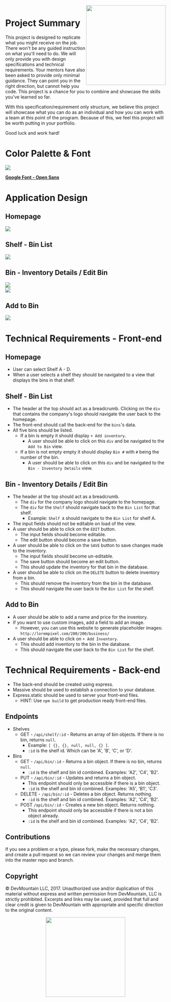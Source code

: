 <img src="https://s3.amazonaws.com/devmountain/readme-logo.png" width="250" align="right">

# Project Summary

This project is designed to replicate what you might receive on the job. There won't be any guided instruction on what you'll need to do. We will only provide you with design specifications and technical requirements. Your mentors have also been asked to provide only minimal guidance. They can point you in the right direction, but cannot help you code. This project is a chance for you to combine and showcase the skills you've learned so far.

With this specification/requirement only structure, we believe this project will showcase what you can do as an individual and how you can work with a team at this point of the program. Because of this, we feel this project will be worth putting in your portfolio.

Good luck and work hard!

# Color Palette & Font

<img src="https://github.com/DevMountain/simulation-1-async/blob/master/assets/colors.png" />

<b><a href="https://fonts.google.com/specimen/Open+Sans?selection.family=Open+Sans">Google Font - Open Sans</a></b>

# Application Design

## Homepage

<img src="https://github.com/DevMountain/simulation-1-async/blob/master/assets/views/home.png" />

## Shelf - Bin List

<img src="https://github.com/DevMountain/simulation-1-async/blob/master/assets/views/shelf.png" />

## Bin - Inventory Details / Edit Bin

<img src="https://github.com/DevMountain/simulation-1-async/blob/master/assets/views/bin.png" />

<br />

<img src="https://github.com/DevMountain/simulation-1-async/blob/master/assets/views/edit.png" />

## Add to Bin

<img src="https://github.com/DevMountain/simulation-1-async/blob/master/assets/views/create.png" />

# Technical Requirements - Front-end

## Homepage
* User can select Shelf A - D.
* When a user selects a shelf they should be navigated to a view that displays the bins in that shelf.

## Shelf - Bin List

* The header at the top should act as a breadcrumb. Clicking on the `div` that contains the company's logo should navigate the user back to the homepage.
* The front-end should call the back-end for the `bins`'s data.
* All five bins should be listed.
  * If a bin is empty it should display `+ Add inventory`.
    * A user should be able to click on this `div` and be navigated to the `Add to Bin` view.
  * If a bin is not empty empty it should display `Bin #` with `#` being the number of the bin.
    * A user should be able to click on this `div` and be navigated to the `Bin - Inventory Details` view.


## Bin - Inventory Details / Edit Bin 
* The header at the top should act as a breadcrumb.
  * The `div` for the company logo should navigate to the homepage.
  * The `div` for the `Shelf` should navigate back to the `Bin List` for that shelf.
    * Example: `Shelf A` should navigate to the `Bin List` for shelf A.
* The input fields should not be editable on load of the view.
* A user should be able to click on the `EDIT` button.
  * The input fields should become editable.
  * The edit button should become a save button.
* A user should be able to click on the `SAVE` button to save changes made to the inventory.
  * The input fields should become un-editable.
  * The save button should become an edit button.
  * This should update the inventory for that bin in the database.
* A user should be able to click on the `DELETE` button to delete inventory from a bin.
  * This should remove the inventory from the bin in the database.
  * This should navigate the user back to the `Bin List` for the shelf. 

## Add to Bin

* A user should be able to add a name and price for the inventory.
* If you want to use custom images, add a field to add an image.
  * However, you can use this website to generate placeholder images: `http://lorempixel.com/200/200/business/`
* A user should be able to click on `+ Add Inventory`.
  * This should add inventory to the bin in the database.
  * This should navigate the user back to the `Bin List` for the shelf.

# Technical Requirements - Back-end

* The back-end should be created using express. 
* Massive should be used to establish a connection to your database.
* Express.static should be used to server your front-end files.
  * HINT: Use `npm build` to get production ready front-end files.

## Endpoints

* Shelves
  * GET - `/api/shelf/:id` - Returns an array of bin objects. If there is no bin, returns `null`.
    * Example: `[ {}, {}, null, null, {} ]`.
    * `:id` is the shelf id. Which can be 'A', 'B', 'C', or 'D'.
* Bins
  * GET - `/api/bin/:id` - Returns a bin object. If there is no bin, returns `null`.
    * `:id` is the shelf and bin id combined. Examples: 'A2', 'C4', 'B2'.
  * PUT - `/api/bin/:id` - Updates and returns a bin object. 
    * This endpoint should only be accessible if there is a bin object.
    * `:id` is the shelf and bin id combined. Examples: 'A5', 'B1', 'C3'.
  * DELETE - `/api/bin/:id` - Deletes a bin object. Returns nothing.
    * `:id` is the shelf and bin id combined. Examples: 'A2', 'C4', 'B2'.
  * POST `/api/bin/:id` - Creates a new bin object. Returns nothing.
    * This endpoint should only be accessible if there is not a bin object already. 
    * `:id` is the shelf and bin id combined. Examples: 'A2', 'C4', 'B2'.

## Contributions

If you see a problem or a typo, please fork, make the necessary changes, and create a pull request so we can review your changes and merge them into the master repo and branch.

## Copyright

© DevMountain LLC, 2017. Unauthorized use and/or duplication of this material without express and written permission from DevMountain, LLC is strictly prohibited. Excerpts and links may be used, provided that full and clear credit is given to DevMountain with appropriate and specific direction to the original content.

<p align="center">
<img src="https://s3.amazonaws.com/devmountain/readme-logo.png" width="250">
</p>